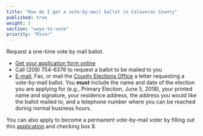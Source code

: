 ```yaml
---
title: "How do I get a vote-by-mail ballot in Calaveras County"
published: true
weight: 3
section: "ways-to-vote"
priority: "Minor"
---
```


Request a one-time vote by mail ballot.  
- [Get your application form online](https://elections.calaverasgov.us/Portals/Elections/Documents/Forms%20and%20Documents/vote-by-mail-application-2017.pdf)  
- Call (209) 754-6376 to request a ballot to be mailed to you  
- [E-mail](https://calaverasgov.us/County-Feedback/Elections), Fax, or mail the [County Elections Office](#section-election-office-contact) a letter requesting a vote-by-mail ballot. You **must** include the name and date of the election you are applying for (e.g., Primary Election, June 5, 2018), your printed name and signature, your residence address, the address you would like the ballot mailed to, and a telephone number where you can be reached during normal business hours.   

You can also apply to become a permanent vote-by-mail voter by filling out this [application](https://elections.calaverasgov.us/Portals/Elections/Documents/Forms%20and%20Documents/vote-by-mail-application-2017.pdf) and checking box 8.  
